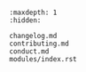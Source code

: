 ```{include} ../README.md
```

```{toctree}
:maxdepth: 1
:hidden:

changelog.md
contributing.md
conduct.md
modules/index.rst
```
